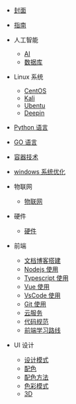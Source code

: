 - [封面](/)
- [指南](guide.md)

- 人工智能

  - [AI](AI/aiList.md)
  - [数据库](Database/dbList.md)

- Linux 系统

  - [CentOS](Linux/CentOS/cosList.md)
  - [Kali](Linux/Kali/kaliList.md)
  - [Ubentu](Linux/Ubentu/ubentuList.md)
  - [Deepin](Linux/Deepin/deepinList.md)

- [Python 语言](Python/pyList.md)
- [GO 语言](Go/goList.md)
- [容器技术](Container/ctList.md)
- [windows 系统优化](system-optimization/SOList.md)

- 物联网

  - [物联网](IOT/IotList.md)

- 硬件

  - [硬件](Hardware/hwList.md)

- 前端

  - [文档博客搭建](Web/docsBuild.md)
  - [Nodejs 使用](Web/Nodejs/node_jsStart.md)
  - [Typescript 使用](Web/Nodejs/typescriptStart.md)
  - [Vue 使用](Web/Vue/VList.md)
  - [VsCode 使用](Web/VsCode/VCList.md)
  - [Git 使用](Web/Git/GitList.md)
  - [云服务](Web/CloudServers/CloudList.md)
  - [代码规范](Web/CodeStandards/CodeList.md)
  - [前端学习路线](Web/Frontlearning.md)

- UI 设计

  - [设计模式](UI/designPattern.md)
  - [配色](UI/matching.md)
  - [配色方法](UI/matchingMethod.md)
  - [色彩模式](UI/colorMode.md)
  - [3D](3D/3dList.md)
